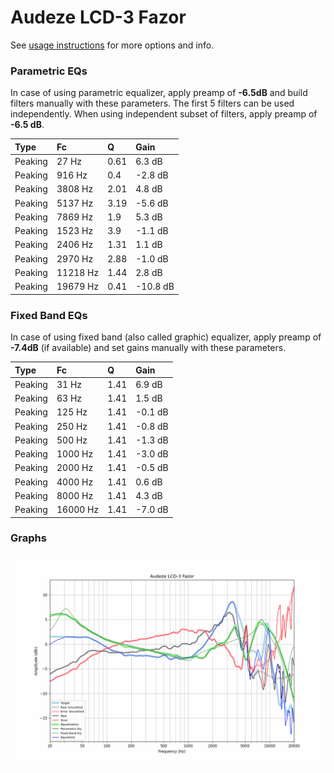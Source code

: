 # Audeze LCD-3 Fazor
See [usage instructions](https://github.com/jaakkopasanen/AutoEq#usage) for more options and info.

### Parametric EQs
In case of using parametric equalizer, apply preamp of **-6.5dB** and build filters manually
with these parameters. The first 5 filters can be used independently.
When using independent subset of filters, apply preamp of **-6.5 dB**.

| Type    | Fc       |    Q | Gain     |
|:--------|:---------|:-----|:---------|
| Peaking | 27 Hz    | 0.61 | 6.3 dB   |
| Peaking | 916 Hz   | 0.4  | -2.8 dB  |
| Peaking | 3808 Hz  | 2.01 | 4.8 dB   |
| Peaking | 5137 Hz  | 3.19 | -5.6 dB  |
| Peaking | 7869 Hz  | 1.9  | 5.3 dB   |
| Peaking | 1523 Hz  | 3.9  | -1.1 dB  |
| Peaking | 2406 Hz  | 1.31 | 1.1 dB   |
| Peaking | 2970 Hz  | 2.88 | -1.0 dB  |
| Peaking | 11218 Hz | 1.44 | 2.8 dB   |
| Peaking | 19679 Hz | 0.41 | -10.8 dB |

### Fixed Band EQs
In case of using fixed band (also called graphic) equalizer, apply preamp of **-7.4dB**
(if available) and set gains manually with these parameters.

| Type    | Fc       |    Q | Gain    |
|:--------|:---------|:-----|:--------|
| Peaking | 31 Hz    | 1.41 | 6.9 dB  |
| Peaking | 63 Hz    | 1.41 | 1.5 dB  |
| Peaking | 125 Hz   | 1.41 | -0.1 dB |
| Peaking | 250 Hz   | 1.41 | -0.8 dB |
| Peaking | 500 Hz   | 1.41 | -1.3 dB |
| Peaking | 1000 Hz  | 1.41 | -3.0 dB |
| Peaking | 2000 Hz  | 1.41 | -0.5 dB |
| Peaking | 4000 Hz  | 1.41 | 0.6 dB  |
| Peaking | 8000 Hz  | 1.41 | 4.3 dB  |
| Peaking | 16000 Hz | 1.41 | -7.0 dB |

### Graphs
![](./Audeze%20LCD-3%20Fazor.png)